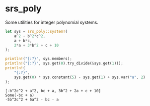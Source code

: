 # srs_poly

Some utilities for integer polynomial systems.

```rust
let sys = srs_poly::system!(
    a^2 - b^2*c^2,
    a + b*c,
    2*a + 3*b^2 + c + 10    
);

println!("{:?}", sys.members);
println!("{:?}", sys.get(0).try_divide(&sys.get(1)));
println!(
    "{:?}",
    sys.get(0) * sys.constant(5) - sys.get(1) + sys.var("a", 2)
);
```

```
[-b^2c^2 + a^2, bc + a, 3b^2 + 2a + c + 10]
Some(-bc + a)
-5b^2c^2 + 6a^2 - bc - a
```